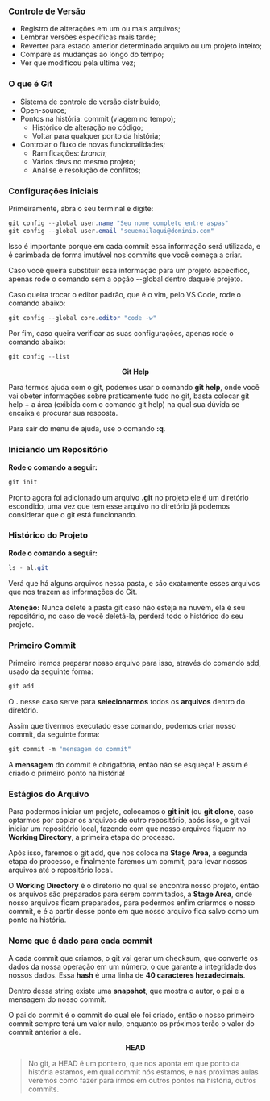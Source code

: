 ### Controle de Versão

- Registro de alterações em um ou mais arquivos;
- Lembrar versões específicas mais tarde;
- Reverter para estado anterior determinado arquivo ou um projeto inteiro;
- Compare as mudanças ao longo do tempo;
- Ver que modificou pela ultima vez;

### O que é Git

- Sistema de controle de versão distribuido;
- Open-source;
- Pontos na história: commit (viagem no tempo);
  - Histórico de alteração no código;
  - Voltar para qualquer ponto da história;
- Controlar o fluxo de novas funcionalidades;
  - Ramificações: _branch_;
  - Vários devs no mesmo projeto;
  - Análise e resolução de conflitos;

### Configurações iniciais

Primeiramente, abra o seu terminal e digite:

```cs
git config --global user.name "Seu nome completo entre aspas"
git config --global user.email "seuemailaqui@dominio.com"
```

Isso é importante porque em cada commit essa informação será utilizada, e é carimbada de forma imutável nos commits que você começa a criar.

Caso você queira substituir essa informação para um projeto específico, apenas rode o comando sem a opção --global dentro daquele projeto.

Caso queira trocar o editor padrão, que é o vim, pelo VS Code, rode o comando abaixo:

```cs
git config --global core.editor "code -w"
```

Por fim, caso queira verificar as suas configurações, apenas rode o comando abaixo:

```cs
git config --list
```

<div style="text-align:center"><strong>Git Help</strong></div>

Para termos ajuda com o git, podemos usar o comando **git help**, onde você vai obeter informações sobre praticamente tudo no git, basta colocar git help + a área (exibida com o comando git help) na qual sua dúvida se encaixa e procurar sua resposta.

Para sair do menu de ajuda, use o comando **:q**.

### Iniciando um Repositório

**Rode o comando a seguir:**

```cs
git init
```

Pronto agora foi adicionado um arquivo **.git** no projeto ele é um diretório escondido, uma vez que tem esse arquivo no diretório já podemos considerar que o git está funcionando.

### Histórico do Projeto

**Rode o comando a seguir:**

```cs
ls - al.git
```

Verá que há alguns arquivos nessa pasta, e são exatamente esses arquivos que nos trazem as informações do Git.

**Atenção:** Nunca delete a pasta git caso não esteja na nuvem, ela é seu repositório, no caso de você deletá-la, perderá todo o histórico do seu projeto.

### Primeiro Commit

Primeiro iremos preparar nosso arquivo para isso, através do comando add, usado da seguinte forma:

```cs
git add .
```

O **.** nesse caso serve para **selecionarmos** todos os **arquivos** dentro do diretório.

Assim que tivermos executado esse comando, podemos criar nosso commit, da seguinte forma:

```cs
git commit -m "mensagem do commit"
```

A **mensagem** do commit é obrigatória, então não se esqueça!
E assim é criado o primeiro ponto na história!

### Estágios do Arquivo

Para podermos iniciar um projeto, colocamos o **git init** (ou **git clone**, caso optarmos por copiar os arquivos de outro repositório, após isso, o git vai iniciar um repositório local, fazendo com que nosso arquivos fiquem no **Working Directory**, a primeira etapa do processo.

Após isso, faremos o git add, que nos coloca na **Stage Area**, a segunda etapa do processo, e finalmente faremos um commit, para levar nossos arquivos até o repositório local.

O **Working Directory** é o diretório no qual se encontra nosso projeto, então os arquivos são preparados para serem commitados, a **Stage Area**, onde nosso arquivos ficam preparados, para podermos enfim criarmos o nosso commit, e é a partir desse ponto em que nosso arquivo fica salvo como um ponto na história.

### Nome que é dado para cada commit

A cada commit que criamos, o git vai gerar um checksum, que converte os dados da nossa operação em um número, o que garante a integridade dos nossos dados. Essa **hash** é uma linha de **40 caracteres hexadecimais**.

Dentro dessa string existe uma **snapshot**, que mostra o autor, o pai e a mensagem do nosso commit.

O pai do commit é o commit do qual ele foi criado, então o nosso primeiro commit sempre terá um valor nulo, enquanto os próximos terão o valor do commit anterior a ele.

<div style="text-align:center"><strong>HEAD</strong></div>

> No git, a HEAD é um ponteiro, que nos aponta em que ponto da história estamos, em qual commit nós estamos, e nas próximas aulas veremos como fazer para irmos em outros pontos na história, outros commits.
